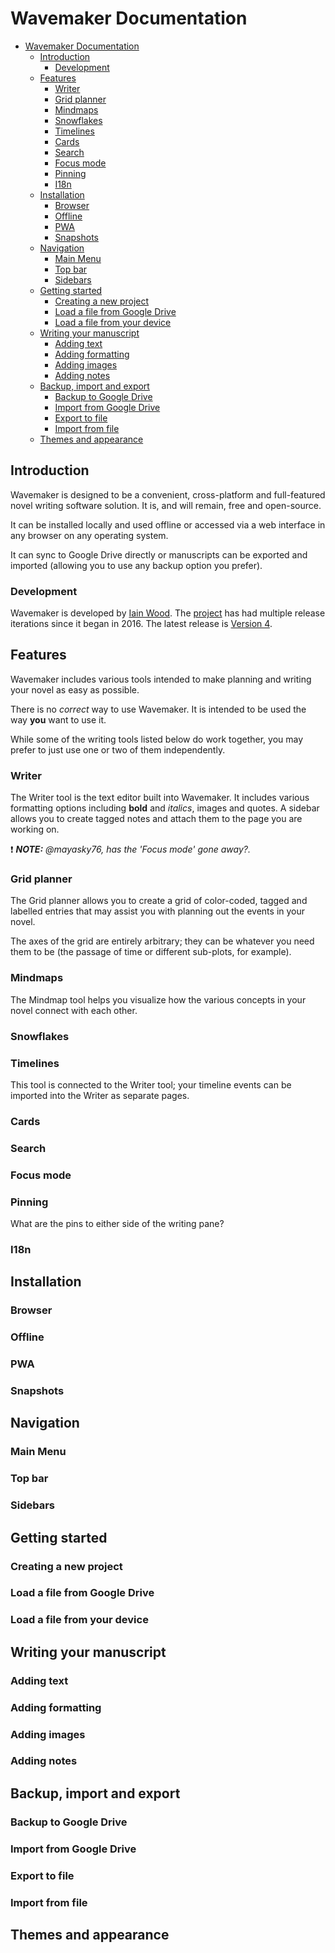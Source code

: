 # Wavemaker Documentation

- [Wavemaker Documentation](#wavemaker-documentation)
  - [Introduction](#introduction)
    - [Development](#development)
  - [Features](#features)
    - [Writer](#writer)
    - [Grid planner](#grid-planner)
    - [Mindmaps](#mindmaps)
    - [Snowflakes](#snowflakes)
    - [Timelines](#timelines)
    - [Cards](#cards)
    - [Search](#search)
    - [Focus mode](#focus-mode)
    - [Pinning](#pinning)
    - [I18n](#i18n)
  - [Installation](#installation)
    - [Browser](#browser)
    - [Offline](#offline)
    - [PWA](#pwa)
    - [Snapshots](#snapshots)
  - [Navigation](#navigation)
    - [Main Menu](#main-menu)
    - [Top bar](#top-bar)
    - [Sidebars](#sidebars)
  - [Getting started](#getting-started)
    - [Creating a new project](#creating-a-new-project)
    - [Load a file from Google Drive](#load-a-file-from-google-drive)
    - [Load a file from your device](#load-a-file-from-your-device)
  - [Writing your manuscript](#writing-your-manuscript)
    - [Adding text](#adding-text)
    - [Adding formatting](#adding-formatting)
    - [Adding images](#adding-images)
    - [Adding notes](#adding-notes)
  - [Backup, import and export](#backup-import-and-export)
    - [Backup to Google Drive](#backup-to-google-drive)
    - [Import from Google Drive](#import-from-google-drive)
    - [Export to file](#export-to-file)
    - [Import from file](#import-from-file)
  - [Themes and appearance](#themes-and-appearance)

## Introduction

Wavemaker is designed to be a convenient, cross-platform and full-featured novel writing software solution.
It is, and will remain, free and open-source.

It can be installed locally and used offline or accessed via a web interface in any browser on any operating system.

It can sync to Google Drive directly or manuscripts can be exported and imported (allowing you to use any backup option you prefer).

### Development

Wavemaker is developed by [Iain Wood](https://github.com/mayasky76).
The [project](https://github.com/wavemakercards) has had multiple release iterations since it began in 2016.
The latest release is [Version 4](wavemakercards.com).

## Features

Wavemaker includes various tools intended to make planning and writing your novel as easy as possible.

There is no _correct_ way to use Wavemaker.
It is intended to be used the way **you** want to use it.

While some of the writing tools listed below do work together, you may prefer to just use one or two of them independently.

### Writer

The Writer tool is the text editor built into Wavemaker.
It includes various formatting options including **bold** and *italics*, images and quotes.
A sidebar allows you to create tagged notes and attach them to the page you are working on.

:heavy_exclamation_mark: ***NOTE:*** _@mayasky76, has the 'Focus mode' gone away?._

### Grid planner

The Grid planner allows you to create a grid of color-coded, tagged and labelled entries that may assist you with planning out the events in your novel.

The axes of the grid are entirely arbitrary; they can be whatever you need them to be (the passage of time or different sub-plots, for example).

### Mindmaps

The Mindmap tool helps you visualize how the various concepts in your novel connect with each other.

### Snowflakes


### Timelines

This tool is connected to the Writer tool; your timeline events can be imported into the Writer as separate pages.


### Cards


### Search


### Focus mode


### Pinning

What are the pins to either side of the writing pane?


### I18n


## Installation

### Browser

### Offline

### PWA

### Snapshots

## Navigation

### Main Menu

### Top bar

### Sidebars

## Getting started

### Creating a new project

### Load a file from Google Drive

### Load a file from your device

## Writing your manuscript

### Adding text

### Adding formatting

### Adding images

### Adding notes

## Backup, import and export

### Backup to Google Drive

### Import from Google Drive

### Export to file

### Import from file

## Themes and appearance
